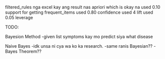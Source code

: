 filtered_rules nga excel kay ang result nas apriori which is okay na
used 0.10 support for getting frequent_items
used 0.80 confidence
used 4 lift 
used 0.05 leverage


TODO:

Bayesion Method 
-given list symptoms kay mo predict siya what disease

Naive Bayes
-idk unsa ni cya wa ko ka research.
-same ranis Bayesian??
-Bayes Theorem??
